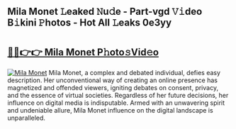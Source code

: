 ## Mila Monet 𝙻eaked 𝙽u𝚍e - Part-vgd 𝚅𝚒deo B𝚒kini 𝙿hotos - Hot All 𝙻eaks 0e3yy

# <h2><a href="http://ld44igc.urlbe.top/?page=Mila+Monet">🔗🔗👉👉 Mila Monet P𝚑oto𝚜Vid𝚎o</a></h2>

[![Mila Monet](https://i.imgur.com/eBuTRDB.gif)](http://ld44igc.urlbe.top/?page=Mila+Monet)
Mila Monet, a complex and debated individual, defies easy description. Her unconventional way of creating an online presence has magnetized and offended viewers, igniting debates on consent, privacy, and the essence of virtual societies. Regardless of her future decisions, her influence on digital media is indisputable. Armed with an unwavering spirit and undeniable allure, Mila Monet influence on the digital landscape is unparalleled.
